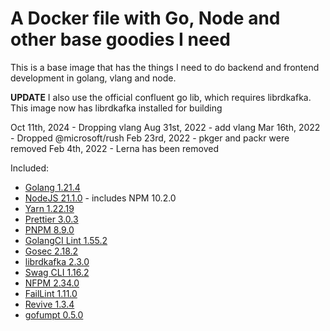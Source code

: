 # A Docker file with Go, Node and other base goodies I need

This is a base image that has the things I need to do backend and frontend development in golang, vlang and node.

**UPDATE** I also use the official confluent go lib, which requires librdkafka. This image now has librdkafka installed for building

Oct 11th, 2024 - Dropping vlang
Aug 31st, 2022 - add vlang
Mar 16th, 2022 - Dropped @microsoft/rush
Feb 23rd, 2022 - pkger and packr were removed
Feb 4th, 2022 - Lerna has been removed

Included:

- [Golang 1.21.4](https://golang.org/dl/)
- [NodeJS 21.1.0](https://nodejs.org/en/download/current/) - includes NPM 10.2.0
- [Yarn 1.22.19](https://www.npmjs.com/package/yarn)
- [Prettier 3.0.3](https://www.npmjs.com/package/prettier)
- [PNPM 8.9.0](https://www.npmjs.com/package/pnpm)
- [GolangCI Lint 1.55.2](https://github.com/golangci/golangci-lint)
- [Gosec 2.18.2](https://github.com/securego/gosec)
- [librdkafka 2.3.0](https://github.com/edenhill/librdkafka)
- [Swag CLI 1.16.2](https://github.com/swaggo/swag)
- [NFPM 2.34.0](https://github.com/goreleaser/nfpm)
- [FailLint 1.11.0](https://github.com/fatih/faillint)
- [Revive 1.3.4](https://github.com/mgechev/revive)
- [gofumpt 0.5.0](https://github.com/mvdan/gofumpt)
